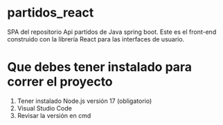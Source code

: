 # partidos_react
SPA del repositorio Api partidos de Java spring boot. Este es el front-end construido con la librería React para las interfaces de usuario.

# Que debes tener instalado para correr el proyecto
1. Tener instalado Node.js versión 17 (obligatorio)
2. Visual Studio Code
3. Revisar la versión en cmd
